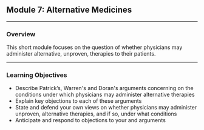 
## Module 7: Alternative Medicines

---

### Overview
This short module focuses on the question of whether physicians may administer alternative, unproven, therapies to their patients.

---

### Learning Objectives

* Describe Patrick’s, Warren's and Doran's arguments concerning on the conditions under which physicians may administer alternative therapies
* Explain key objections to each of these arguments
* State and defend your own views on whether physicians may administer unproven, alternative therapies, and if so, under what conditions
* Anticipate and respond to objections to your and arguments

